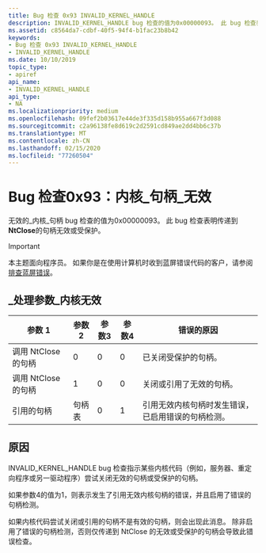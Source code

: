 ```yaml
---
title: Bug 检查 0x93 INVALID_KERNEL_HANDLE
description: INVALID_KERNEL_HANDLE bug 检查的值为0x00000093。 此 bug 检查表明传递到 NtClose 的句柄无效或受保护。
ms.assetid: c8564da7-cdbf-40f5-94f4-b1fac23b8b42
keywords:
- Bug 检查 0x93 INVALID_KERNEL_HANDLE
- INVALID_KERNEL_HANDLE
ms.date: 10/10/2019
topic_type:
- apiref
api_name:
- INVALID_KERNEL_HANDLE
api_type:
- NA
ms.localizationpriority: medium
ms.openlocfilehash: 09fef2b03617e44de3f335d158b955a667f3d088
ms.sourcegitcommit: c2a96138fe8d619c2d2591cd849ae2dd4bb6c37b
ms.translationtype: MT
ms.contentlocale: zh-CN
ms.lasthandoff: 02/15/2020
ms.locfileid: "77260504"
---
```

# <a name="bug-check-0x93-invalid_kernel_handle"></a>Bug 检查0x93：内核\_句柄\_无效

无效的\_内核\_句柄 bug 检查的值为0x00000093。 此 bug 检查表明传递到**NtClose**的句柄无效或受保护。

> [!IMPORTANT]
> 本主题面向程序员。 如果你是在使用计算机时收到蓝屏错误代码的客户，请参阅[排查蓝屏错误](https://www.windows.com/stopcode)。

## <a name="invalid_kernel_handle-parameters"></a>\_处理参数\_内核无效

|参数 1|参数2|参数3|参数4|错误的原因|
|--- |--- |--- |--- |--- |
|调用 NtClose 的句柄 |0                |0   | 0  | 已关闭受保护的句柄。|
|调用 NtClose 的句柄 |1                |0   | 0  | 关闭或引用了无效的句柄。|
|引用的句柄          |句柄表 |0   | 1  | 引用无效内核句柄时发生错误，已启用错误的句柄检测。|

## <a name="cause"></a>原因

INVALID_KERNEL_HANDLE bug 检查指示某些内核代码（例如，服务器、重定向程序或另一驱动程序）尝试关闭无效的句柄或受保护的句柄。

如果参数4的值为1，则表示发生了引用无效内核句柄的错误，并且启用了错误的句柄检测。

如果内核代码尝试关闭或引用的句柄不是有效的句柄，则会出现此消息。 除非启用了错误的句柄检测，否则仅传递到 NtClose 的无效或受保护的句柄会导致此错误检查。
